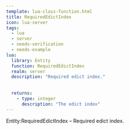 ```yaml
---
template: lua-class-function.html
title: RequiredEdictIndex
icon: lua-server
tags:
  - lua
  - server
  - needs-verification
  - needs-example
lua:
  library: Entity
  function: RequiredEdictIndex
  realm: server
  description: "Required edict index."
  
  
  returns:
    - type: integer
      description: "The edict index"
---
```


<div class="lua__search__keywords">
Entity:RequiredEdictIndex &#x2013; Required edict index.
</div>
